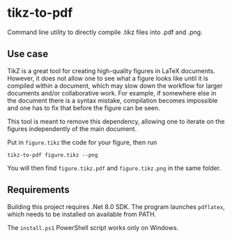 # tikz-to-pdf

Command line utility to directly compile .tikz files into .pdf and .png.

## Use case

TikZ is a great tool for creating high-quality figures in LaTeX documents.
However, it does not allow one to see what a figure looks like until it is compiled within a document, which may slow down the workflow for larger documents and/or collaborative work.
For example, if somewhere else in the document there is a syntax mistake, compilation becomes impossible and one has to fix that before the figure can be seen.

This tool is meant to remove this dependency, allowing one to iterate on the figures independently of the main document.

Put in `figure.tikz` the code for your figure, then run

```
tikz-to-pdf figure.tikz --png
```

You will then find `figure.tikz.pdf` and `figure.tikz.png` in the same folder.

## Requirements

Building this project requires .Net 8.0 SDK.
The program launches `pdflatex`, which needs to be installed on available from PATH.

The `install.ps1` PowerShell script works only on Windows.
